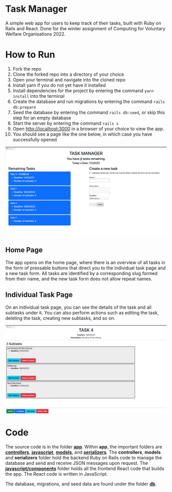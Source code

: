 # Task Manager
A simple web app for users to keep track of their tasks, built with Ruby on Rails and React. Done for the winter assignment of Computing for Voluntary Welfare Organisations 2022. 

# How to Run
1. Fork the repo
2. Clone the forked repo into a directory of your choice
3. Open your terminal and navigate into the cloned repo
4. Install yarn if you do not yet have it installed
5. Install dependencies for the project by entering the command `yarn install`
into the terminal
6. Create the database and run migrations by entering the command `rails
db:prepare`
7. Seed the database by entering the command `rails db:seed`, or skip this step
for an empty database
8. Start the server by entering the command `rails s`
9. Open [http://localhost:3000](http://localhost:3000) in a browser of your choice to view the app.
10. You should see a page like the one below, in which case you have successfully
opened

![image](docs/main-page.png)

## Home Page
The app opens on the home page, where there is an overview of all tasks in the form of pressable buttons that direct you to the individual task page and a new task form. All tasks are identified by a corresponding slug formed from their name, and the new task form does not allow repeat names.

## Individual Task Page
On an individual task page, you can see the details of the task and all subtasks under it. You can also perform actions such as editing the task, deleting the task, creating new subtasks, and so on.

![image](docs/task-page.png)

# Code
The source code is in the folder [**app**](app/). Within **app**, the important folders are [**controllers**](app/controllers), [**javascript**](app/javascript), [**models**](app/models), and [**serializers**](app/serializers). The **controllers**, **models** and **serializers** folder hold the backend Ruby on Rails code to manage the database and send and receive JSON messages upon request. The [**javascript/components**](app/javascript/components) folder holds all the frontend React code that builds the app. The React code is written in JavaScript.

The database, migrations, and seed data are found under the folder [**db**](db/).
